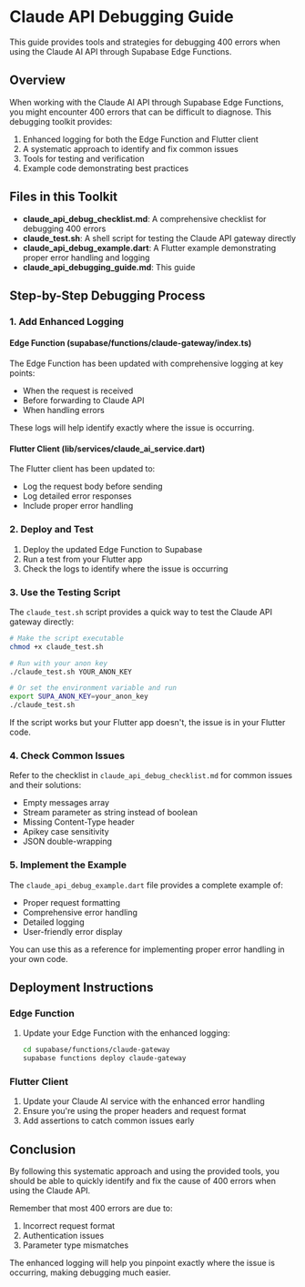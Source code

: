 # Claude API Debugging Guide

This guide provides tools and strategies for debugging 400 errors when using the Claude AI API through Supabase Edge Functions.

## Overview

When working with the Claude AI API through Supabase Edge Functions, you might encounter 400 errors that can be difficult to diagnose. This debugging toolkit provides:

1. Enhanced logging for both the Edge Function and Flutter client
2. A systematic approach to identify and fix common issues
3. Tools for testing and verification
4. Example code demonstrating best practices

## Files in this Toolkit

- **claude_api_debug_checklist.md**: A comprehensive checklist for debugging 400 errors
- **claude_test.sh**: A shell script for testing the Claude API gateway directly
- **claude_api_debug_example.dart**: A Flutter example demonstrating proper error handling and logging
- **claude_api_debugging_guide.md**: This guide

## Step-by-Step Debugging Process

### 1. Add Enhanced Logging

#### Edge Function (supabase/functions/claude-gateway/index.ts)

The Edge Function has been updated with comprehensive logging at key points:

- When the request is received
- Before forwarding to Claude API
- When handling errors

These logs will help identify exactly where the issue is occurring.

#### Flutter Client (lib/services/claude_ai_service.dart)

The Flutter client has been updated to:

- Log the request body before sending
- Log detailed error responses
- Include proper error handling

### 2. Deploy and Test

1. Deploy the updated Edge Function to Supabase
2. Run a test from your Flutter app
3. Check the logs to identify where the issue is occurring

### 3. Use the Testing Script

The `claude_test.sh` script provides a quick way to test the Claude API gateway directly:

```bash
# Make the script executable
chmod +x claude_test.sh

# Run with your anon key
./claude_test.sh YOUR_ANON_KEY

# Or set the environment variable and run
export SUPA_ANON_KEY=your_anon_key
./claude_test.sh
```

If the script works but your Flutter app doesn't, the issue is in your Flutter code.

### 4. Check Common Issues

Refer to the checklist in `claude_api_debug_checklist.md` for common issues and their solutions:

- Empty messages array
- Stream parameter as string instead of boolean
- Missing Content-Type header
- Apikey case sensitivity
- JSON double-wrapping

### 5. Implement the Example

The `claude_api_debug_example.dart` file provides a complete example of:

- Proper request formatting
- Comprehensive error handling
- Detailed logging
- User-friendly error display

You can use this as a reference for implementing proper error handling in your own code.

## Deployment Instructions

### Edge Function

1. Update your Edge Function with the enhanced logging:
   ```bash
   cd supabase/functions/claude-gateway
   supabase functions deploy claude-gateway
   ```

### Flutter Client

1. Update your Claude AI service with the enhanced error handling
2. Ensure you're using the proper headers and request format
3. Add assertions to catch common issues early

## Conclusion

By following this systematic approach and using the provided tools, you should be able to quickly identify and fix the cause of 400 errors when using the Claude API.

Remember that most 400 errors are due to:
1. Incorrect request format
2. Authentication issues
3. Parameter type mismatches

The enhanced logging will help you pinpoint exactly where the issue is occurring, making debugging much easier.
